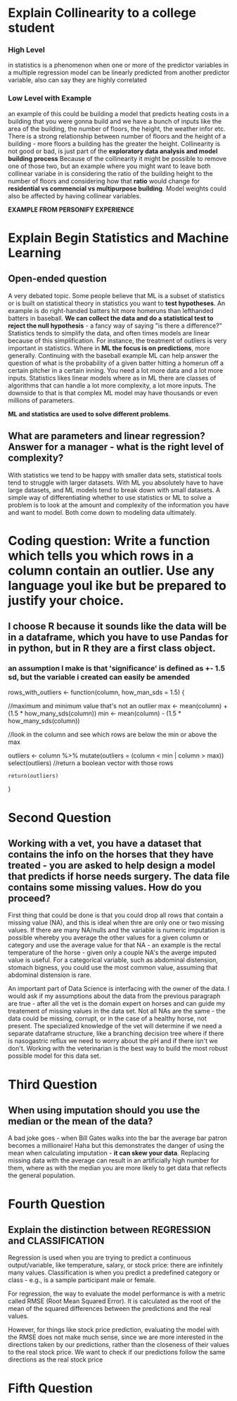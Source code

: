 # Explain Collinearity to a college student

### High Level
in statistics is a phenomenon when one or more of the predictor variables in a multiple regression model can be linearly predicted from another predictor variable, also can say they are highly correlated

### Low Level with Example
an example of this could be building a model that predicts heating costs in a building that you were gonna build and we have a bunch of inputs like the area of the building, the number of floors, the height, the weather infor etc. There is a strong relationship between number of floors and the height of a building - more floors a building has the greater the height. Collinearity is not good or bad, is just part of the **exploratory data analysis and model building process** Because of the collinearity it might be possible to remove one of those two, but an example where you might want to leave both collinear variabe in is considering the ratio of the building height to the number of floors and considering how that **ratio** would change for **residential vs commencial vs multipurpose building**. Model weights could also be affected by having collinear variables.

**EXAMPLE FROM PERSONIFY EXPERIENCE**

# Explain Begin Statistics and Machine Learning

## Open-ended question
A very debated topic. Some people believe that ML is a subset of statistics or is built on statistical theory
in statistics you want to **test hypotheses**. An example is do right-handed batters hit more homeruns than lefthanded
batters in baseball. **We can collect the data and do a statistical test to reject the null hypothesis** - a fancy
way of saying "is there a difference?" Statistics tends to simplify the data, and often times models are linear
because of this simplification. For instance, the treatment of outliers is very important in statistics. Where 
in **ML the focus is on predictions**, more generally. Continuing with the baseball example ML can help answer the
question of what is the probability of a given batter hitting a homerun off a certain pitcher in a certain inning.
You need a lot more data and a lot more inputs. Statistics likes linear models where as in ML there are classes
of algorithms that can handle a lot more complexity, a lot more inputs. The downside to that is that complex ML model may have thousands or even millions of parameters. 

**ML and statistics are used to solve different problems**. 

## What are parameters and linear regression? Answer for a manager - what is the right level of complexity?
With statistics we tend to be happy with smaller data sets, statistical tools tend to struggle with larger datasets.
With ML you absolutely have to have large datasets, and ML models tend to break down with small datasets.
A simple way of differentiating whether to use statistics or ML to solve a problem is to look at the amount and complexity
of the information you have and want to model. Both come down to modeling data ultimately.

# Coding question: Write a function which tells you which rows in a column contain an outlier. Use any language youl ike but be prepared to justify your choice.

## I choose R because it sounds like the data will be in a dataframe, which you have to use Pandas for in python, but in R they are a first class object.

### an assumption I make is that 'significance' is defined as +- 1.5 sd, but the variable i created can easily be amended

rows_with_outliers <- function(column, how_man_sds = 1.5) {

  //maximum and minimum value that's not an outlier
  max <- mean(column) + (1.5 * how_many_sds(column))
  min <- mean(column) - (1.5 * how_many_sds(column))
  
  //look in the column and see which rows are below the min or above the max
  
  outliers <- column %>% 
    mutate(outliers = (column < min | column > max))
    select(outliers)
  //return a boolean vector with those rows
    
    return(outliers)

}
 # Second Question

## Working with a vet, you have a dataset that contains the info on the horses that they have treated - you are asked to help design a model that predicts if horse needs surgery. The data file contains some missing values. How do you proceed?

First thing that could be done is that you could drop all rows that contain a missing value (NA), and this is ideal when thre are only one or two missing values. If there are many NA/nulls and the variable is numeric imputation is possible whereby you average the other values for a given column or category and use the average value for that NA - an example is the rectal temperature of the horse - given only a couple NA's the averge imputed value is useful. For a categorical variable, such as abdominal distension, stomach bigness, you could use the most common value, assuming that abdominal distension is rare.

An important part of Data Science is interfacing with the owner of the data. I would ask if my assumptions about the data from the previous paragraph are true - after all the vet is the domain expert on horses and can guide my treatement of missing values in the data set. Not all NAs are the same - the data could be missing, corrupt, or in the case of a healthy horse, not present. The specialized knowledge of the vet will determine if we need a separate dataframe structure, like a branching decision tree where if there is nasogastric reflux we need to worry about the pH and if there isn't we don't. Working with the veterinarian is the best way to build the most robust possible model for this data set.


# Third Question

## When using imputation should you use the median or the mean of the data?

A bad joke goes - when Bill Gates walks into the bar the average bar patron becomes a millionaire! Haha but this demonstrates the danger of using the mean when calculating imputation - **it can skew your data**. Replacing missing data with the average can result in an artificially high number for them, where as with the median you are more likely to get data that reflects the general population.

# Fourth Question

## Explain the distinction between REGRESSION and CLASSIFICATION

Regression is used when you are trying to predict a continuous output/variable, like temperature, salary, or stock price: there are infinitely many values. Classification is when you predict a predefined category or class - e.g., is a sample participant male or female.

For regression, the way to evaluate the model performance is with a metric called RMSE (Root Mean Squared Error). It is calculated as the root of the mean of the squared differences between the predictions and the real values.

However, for things like stock price prediction, evaluating the model with the RMSE does not make much sense, since we are more interested in the directions taken by our predictions, rather than the closeness of their values to the real stock price. We want to check if our predictions follow the same directions as the real stock price

# Fifth Question

##

